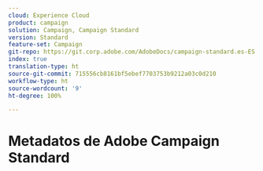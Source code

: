```yaml
---
cloud: Experience Cloud
product: campaign
solution: Campaign, Campaign Standard
version: Standard
feature-set: Campaign
git-repo: https://git.corp.adobe.com/AdobeDocs/campaign-standard.es-ES
index: true
translation-type: ht
source-git-commit: 715556cb8161bf5ebef7703753b9212a03c0d210
workflow-type: ht
source-wordcount: '9'
ht-degree: 100%

---
```



# Metadatos de Adobe Campaign Standard
